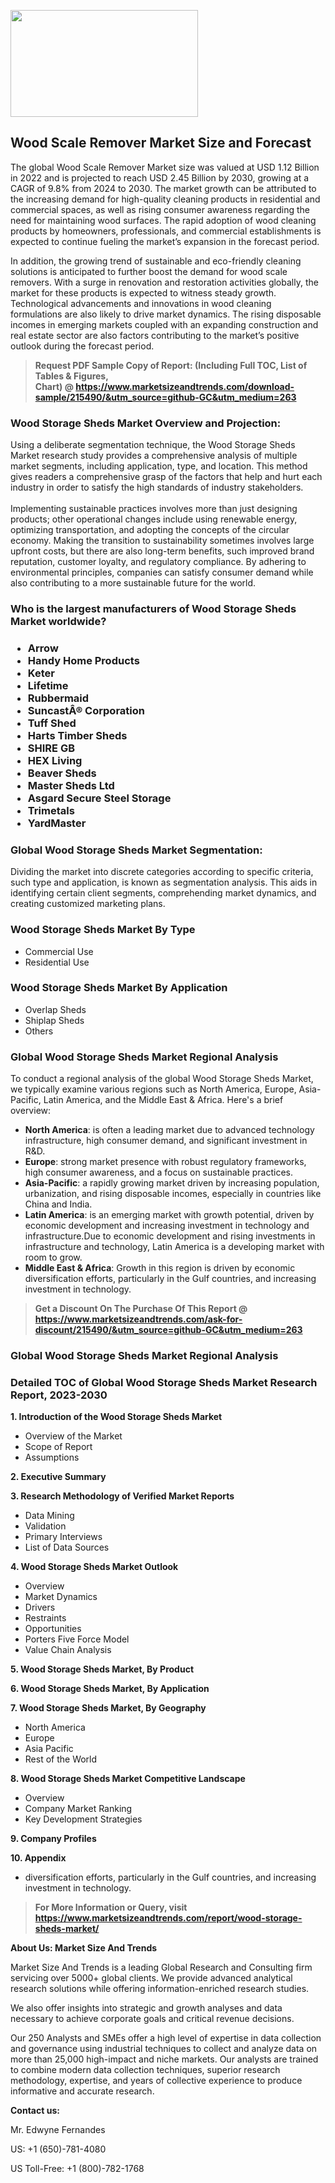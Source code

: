 <p><img class="alignnone size-medium wp-image-20088" src="https://ffe5etoiles.com/wp-content/uploads/2024/12/MST1-300x171.png" alt="" width="300" height="171" /></p><h2>Wood Scale Remover Market Size and Forecast</h2><p>The global Wood Scale Remover Market size was valued at USD 1.12 Billion in 2022 and is projected to reach USD 2.45 Billion by 2030, growing at a CAGR of 9.8% from 2024 to 2030. The market growth can be attributed to the increasing demand for high-quality cleaning products in residential and commercial spaces, as well as rising consumer awareness regarding the need for maintaining wood surfaces. The rapid adoption of wood cleaning products by homeowners, professionals, and commercial establishments is expected to continue fueling the market’s expansion in the forecast period.</p><p>In addition, the growing trend of sustainable and eco-friendly cleaning solutions is anticipated to further boost the demand for wood scale removers. With a surge in renovation and restoration activities globally, the market for these products is expected to witness steady growth. Technological advancements and innovations in wood cleaning formulations are also likely to drive market dynamics. The rising disposable incomes in emerging markets coupled with an expanding construction and real estate sector are also factors contributing to the market’s positive outlook during the forecast period.</p></p><blockquote id="" class=""><strong>Request PDF Sample Copy of Report: (Including Full TOC, List of Tables &amp; Figures, Chart)&nbsp;@&nbsp;<strong><a href="https://www.marketsizeandtrends.com/download-sample/215490/&utm_source=github-GC&utm_medium=263" target="_blank">https://www.marketsizeandtrends.com/download-sample/215490/&utm_source=github-GC&utm_medium=263</a></strong></strong></blockquote><h3 id="" class="">Wood Storage Sheds Market&nbsp;Overview and Projection:</h3><p id="" class="">Using a deliberate segmentation technique, the Wood Storage Sheds Market research study provides a comprehensive analysis of multiple market segments, including application, type, and location. This method gives readers a comprehensive grasp of the factors that help and hurt each industry in order to satisfy the high standards of industry stakeholders. <br /> <br />Implementing sustainable practices involves more than just designing products; other operational changes include using renewable energy, optimizing transportation, and adopting the concepts of the circular economy. Making the transition to sustainability sometimes involves large upfront costs, but there are also long-term benefits, such improved brand reputation, customer loyalty, and regulatory compliance. By adhering to environmental principles, companies can satisfy consumer demand while also contributing to a more sustainable future for the world.</p><h3 id="" class="">Who is the largest manufacturers of&nbsp;Wood Storage Sheds Market worldwide?</h3><h3 class=""><p><ul><li>Arrow </li><li> Handy Home Products </li><li> Keter </li><li> Lifetime </li><li> Rubbermaid </li><li> SuncastÂ® Corporation </li><li> Tuff Shed </li><li> Harts Timber Sheds </li><li> SHIRE GB </li><li> HEX Living </li><li> Beaver Sheds </li><li> Master Sheds Ltd </li><li> Asgard Secure Steel Storage </li><li> Trimetals </li><li> YardMaster</li></ul></p></h3><h3 id="" class="">Global&nbsp;Wood Storage Sheds Market Segmentation:</h3><p id="" class="">Dividing the market into discrete categories according to specific criteria, such type and application, is known as segmentation analysis. This aids in identifying certain client segments, comprehending market dynamics, and creating customized marketing plans.</p><h3 id="" class="">Wood Storage Sheds Market&nbsp;By Type</h3><p><p><ul><li>Commercial Use</li><li> Residential Use</p></li></ul></p></p><h3 id="" class="">Wood Storage Sheds Market&nbsp;By Application</h3><p class=""><p><ul><li>Overlap Sheds</li><li> Shiplap Sheds</li><li> Others</li></ul></p></p><h3 id="" class="">Global Wood Storage Sheds Market Regional Analysis</h3><p id="" class="">To conduct a regional analysis of the global Wood Storage Sheds Market, we typically examine various regions such as North America, Europe, Asia-Pacific, Latin America, and the Middle East &amp; Africa. Here's a brief overview:</p><ul><li><strong>North America</strong>: is often a leading market due to advanced technology infrastructure, high consumer demand, and significant investment in R&amp;D.</li><li><strong>Europe</strong>: strong market presence with robust regulatory frameworks, high consumer awareness, and a focus on sustainable practices.</li><li><strong>Asia-Pacific</strong>: a rapidly growing market driven by increasing population, urbanization, and rising disposable incomes, especially in countries like China and India.</li><li><strong>Latin America</strong>: is an emerging market with growth potential, driven by economic development and increasing investment in technology and infrastructure.Due to economic development and rising investments in infrastructure and technology, Latin America is a developing market with room to grow.</li><li><strong>Middle East &amp; Africa</strong>: Growth in this region is driven by economic diversification efforts, particularly in the Gulf countries, and increasing investment in technology.</li></ul><blockquote id="" class=""><strong>Get a Discount On The Purchase Of This Report @ <strong><a href="https://www.marketsizeandtrends.com/ask-for-discount/215490/&utm_source=github-GC&utm_medium=263" target="_blank">https://www.marketsizeandtrends.com/ask-for-discount/215490/&utm_source=github-GC&utm_medium=263</a></strong></strong></blockquote><h3 id="" class="">Global Wood Storage Sheds Market Regional Analysis</h3><h3 id="" class="">Detailed TOC of Global Wood Storage Sheds Market Research Report, 2023-2030</h3><p id="" class=""><strong>1. Introduction of the Wood Storage Sheds Market</strong></p><ul><li>Overview of the Market</li><li>Scope of Report</li><li>Assumptions</li></ul><p id="" class=""><strong>2. Executive Summary</strong></p><p id="" class=""><strong>3. Research Methodology of Verified Market Reports</strong></p><ul><li>Data Mining</li><li>Validation</li><li>Primary Interviews</li><li>List of Data Sources</li></ul><p id="" class=""><strong>4. Wood Storage Sheds Market Outlook</strong></p><ul><li>Overview</li><li>Market Dynamics</li><li>Drivers</li><li>Restraints</li><li>Opportunities</li><li>Porters Five Force Model</li><li>Value Chain Analysis</li></ul><p id="" class=""><strong>5. Wood Storage Sheds Market, By Product</strong></p><p id="" class=""><strong>6. Wood Storage Sheds Market, By Application</strong></p><p id="" class=""><strong>7. Wood Storage Sheds Market, By Geography</strong></p><ul><li>North America</li><li>Europe</li><li>Asia Pacific</li><li>Rest of the World</li></ul><p id="" class=""><strong>8. Wood Storage Sheds Market Competitive Landscape</strong></p><ul><li>Overview</li><li>Company Market Ranking</li><li>Key Development Strategies</li></ul><p id="" class=""><strong>9. Company Profiles</strong></p><p id="" class=""><strong>10. Appendix</strong></p><ul><li>diversification efforts, particularly in the Gulf countries, and increasing investment in technology.</li></ul><blockquote id="" class=""><strong>For More Information or Query, visit <strong><strong><a href="https://www.marketsizeandtrends.com/report/wood-storage-sheds-market/" target="_blank">https://www.marketsizeandtrends.com/report/wood-storage-sheds-market/</a></strong></strong></strong></blockquote><p id="" class=""><strong>About Us: Market Size And Trends</strong></p><p id="" class="">Market Size And Trends is a leading Global Research and Consulting firm servicing over 5000+ global clients. We provide advanced analytical research solutions while offering information-enriched research studies.</p><p id="" class="">We also offer insights into strategic and growth analyses and data necessary to achieve corporate goals and critical revenue decisions.</p><p id="" class="">Our 250 Analysts and SMEs offer a high level of expertise in data collection and governance using industrial techniques to collect and analyze data on more than 25,000 high-impact and niche markets. Our analysts are trained to combine modern data collection techniques, superior research methodology, expertise, and years of collective experience to produce informative and accurate research.</p><p id="" class=""><strong>Contact us:</strong></p><p id="" class="">Mr. Edwyne Fernandes</p><p id="" class="">US: +1 (650)-781-4080</p><p id="" class="">US Toll-Free: +1 (800)-782-1768</p>
